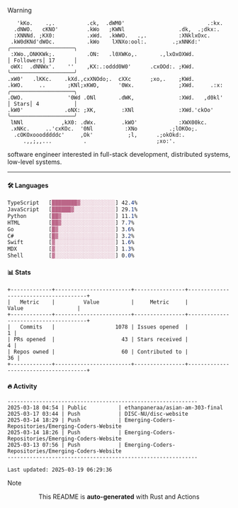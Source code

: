 > [!WARNING]
> ```>     .'.                         .lxx;                            ..    
>    'kKo.    .,.          .ck,  .dWM0'                          .:kx.   
>   .dNWO.   cKNO'         .kWo   ;KWNl                 .dk,  .;dkx:.    
>   :XNNNd. ;KX0:          .xWd.  .kWWO.   .,.          :XNklxOxc.       
>  .kW0dKNd'dWOc.          .kWo    lXNXo:ool:.        .;xNNKd:'          ╭────────────────────╮
>  :XWo.,ONKKWk;.          .ON:   .l0XWKo,.       .,lxOxOXWd.            │ Followers│ 17      │
>  oWX:  .dNNWx'.    ''    ,KX:.:oddd0W0'      .cxOOd:. ;KWd.            ╰────────────────────╯
> .xW0'   .lKKc.    .kXd.,cxXNOdo;.  cXXc      ;xo,.    ;KWd.            
> .kWO.     ..       ;KNl;xKWO,      '0Wx.              ;XWd.     .:x:   ╭────────────────────╮
> .OWO.              '0Wd .ONl       .dWK,              :XWd.   ,d0kl'   │ Stars│ 4           │
> .kW0'             .oNX: ;XK,        :XNl              :XWd.'ckOo'      ╰────────────────────╯
>  lNNl            ,kX0: .dWx.        .kWO'             :XWX00kc.        
>  .xNKc.     ..'cxKOc.  '0Nl          :XNo          .;lOKOo;.           
>   .cOKOxooodddddc'     ,Ok'           ;l,      .;okOkd:.               
>      .,,;,,...          .                      ;xo:'.                  
> ```
> <p>software engineer interested in full-stack development, distributed systems, low-level systems.</p>

---

#### 🛠️ Languages
```css
TypeScript   [████████▓░░░░░░░░░░░] 42.4%
JavaScript   [██████▓░░░░░░░░░░░░░] 29.1%
Python       [██▓░░░░░░░░░░░░░░░░░] 11.1%
HTML         [██▓░░░░░░░░░░░░░░░░░] 7.7%
Go           [█▓░░░░░░░░░░░░░░░░░░] 3.6%
C#           [█▓░░░░░░░░░░░░░░░░░░] 3.2%
Swift        [▓░░░░░░░░░░░░░░░░░░░] 1.6%
MDX          [▓░░░░░░░░░░░░░░░░░░░] 1.3%
Shell        [▓░░░░░░░░░░░░░░░░░░░] 0.0%
```

#### 📊 Stats
```
+-------------+------------------------+----------------+--------------------------------------+
|   Metric    |         Value          |     Metric     |                Value                 |
+-------------+------------------------+----------------+--------------------------------------+
|   Commits   |                   1078 | Issues opened  |                                    1 |
| PRs opened  |                     43 | Stars received |                                    4 |
| Repos owned |                     60 | Contributed to |                                   36 |
+-------------+------------------------+----------------+--------------------------------------+
```

#### 🔥 Activity
```
------------------------------------------------------------
2025-03-18 04:54 | Public          | ethanpaneraa/asian-am-303-final
2025-03-17 03:44 | Push            | DISC-NU/disc-website
2025-03-14 18:29 | Push            | Emerging-Coders-Repositories/Emerging-Coders-Website
2025-03-14 18:26 | Push            | Emerging-Coders-Repositories/Emerging-Coders-Website
2025-03-13 07:56 | Push            | Emerging-Coders-Repositories/Emerging-Coders-Website
------------------------------------------------------------

Last updated: 2025-03-19 06:29:36
```

> [!NOTE]
> <p align="center">This README is <b>auto-generated</b> with Rust and Actions</p>
